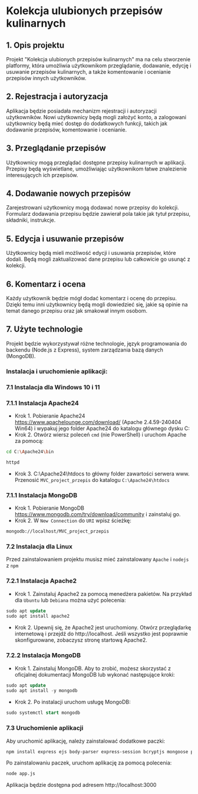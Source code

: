 # Kolekcja ulubionych przepisów kulinarnych
## 1. Opis projektu
Projekt "Kolekcja ulubionych przepisów kulinarnych" ma na celu stworzenie platformy, która umożliwia użytkownikom przeglądanie, dodawanie, edycję i usuwanie przepisów kulinarnych, a także komentowanie i ocenianie przepisów innych użytkowników.
## 2. Rejestracja i autoryzacja
Aplikacja będzie posiadała mechanizm rejestracji i autoryzacji użytkowników. Nowi użytkownicy będą mogli założyć konto, a zalogowani użytkownicy będą mieć dostęp do dodatkowych funkcji, takich jak dodawanie przepisów, komentowanie i ocenianie.
## 3. Przeglądanie przepisów 
Użytkownicy mogą przeglądać dostępne przepisy kulinarnych w aplikacji. Przepisy będą wyświetlane, umożliwiając użytkownikom łatwe znalezienie interesujących ich przepisów.
## 4. Dodawanie nowych przepisów
Zarejestrowani użytkownicy mogą dodawać nowe przepisy do kolekcji. Formularz dodawania przepisu będzie zawierał pola takie jak tytuł przepisu, składniki, instrukcje.
## 5. Edycja i usuwanie przepisów 
Użytkownicy będą mieli możliwość edycji i usuwania przepisów, które dodali. Będą mogli zaktualizować dane przepisu lub całkowicie go usunąć z kolekcji.
## 6. Komentarz i ocena 
Każdy użytkownik będzie mógł dodać komentarz i ocenę do przepisu. Dzięki temu inni użytkownicy będą mogli dowiedzieć się, jakie są opinie na temat danego przepisu oraz jak smakował innym osobom.
## 7. Użyte technologie 
Projekt będzie wykorzystywał różne technologie, język programowania do backendu (Node.js z Express), system zarządzania bazą danych (MongoDB).
### Instalacja i uruchomienie aplikacji:
### 7.1 Instalacja dla Windows 10 i 11
### 7.1.1 Instalacja Apache24
- Krok 1. Pobieranie Apache24 https://www.apachelounge.com/download/ (Apache 2.4.59-240404 Win64) i wypakuj jego folder Apache24 do katalogu głównego dysku C:
- Krok 2. Otwórz wiersz poleceń `cmd` (nie PowerShell) i uruchom Apache za pomocą:
```bash
cd C:\Apache24\bin
```
```bash
httpd
```
- Krok 3. C:\Apache24\htdocs to główny folder zawartości serwera www. Przenosić `MVC_project_przepis` do katalogu `C:\Apache24\htdocs`
### 7.1.1 Instalacja MongoDB
- Krok 1. Pobieranie MongoDB https://www.mongodb.com/try/download/community i zainstaluj go.
- Krok 2. W `New Connection` do `URI` wpisz ścieżkę:
```bash
mongodb://localhost/MVC_project_przepis
```
### 7.2 Instalacja dla Linux
Przed zainstalowaniem projektu musisz mieć zainstalowany `Apache` i `nodejs` z `npm`
### 7.2.1 Instalacja Apache2
- Krok 1. Zainstaluj Apache2 za pomocą menedżera pakietów. Na przykład dla `Ubuntu` lub `Debiana` można użyć polecenia:
```sql
sudo apt update
sudo apt install apache2
```
- Krok 2. Upewnij się, że Apache2 jest uruchomiony. Otwórz przeglądarkę internetową i przejdź do http://localhost. Jeśli wszystko jest poprawnie skonfigurowane, zobaczysz stronę startową Apache2.
### 7.2.2 Instalacja MongoDB
- Krok 1. Zainstaluj MongoDB. Aby to zrobić, możesz skorzystać z oficjalnej dokumentacji MongoDB lub wykonać następujące kroki:
```sql
sudo apt update
sudo apt install -y mongodb
```
- Krok 2. Po instalacji uruchom usługę MongoDB:
```sql
sudo systemctl start mongodb
```
### 7.3 Uruchomienie aplikacji
Aby uruchomić aplikację, należy zainstalować dodatkowe paczki:
```bash
npm install express ejs body-parser express-session bcryptjs mongoose path
```
Po zainstalowaniu paczek, uruchom aplikację za pomocą polecenia:
```bash
node app.js
```
Aplikacja będzie dostępna pod adresem http://localhost:3000 
